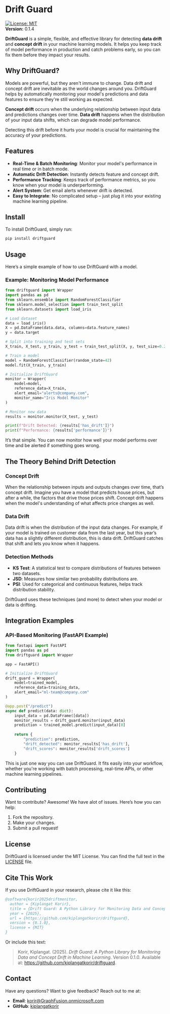 
# **Drift Guard**

[![License: MIT](https://img.shields.io/badge/License-MIT-blue.svg)](LICENSE)  
**Version:** 0.1.4

**DriftGuard** is a simple, flexible, and effective library for detecting **data drift** and **concept drift** in your machine learning models. It helps you keep track of model performance in production and catch problems early, so you can fix them before they impact your results.

## Why DriftGuard?  
Models are powerful, but they aren't immune to change. Data drift and concept drift are inevitable as the world changes around you. DriftGuard helps by automatically monitoring your model's predictions and data features to ensure they're still working as expected.  

**Concept drift** occurs when the underlying relationship between input data and predictions changes over time. **Data drift** happens when the distribution of your input data shifts, which can degrade model performance.  

Detecting this drift before it hurts your model is crucial for maintaining the accuracy of your predictions.

## Features  
- **Real-Time & Batch Monitoring**: Monitor your model's performance in real time or in batch mode.  
- **Automatic Drift Detection**: Instantly detects feature and concept drift.  
- **Performance Tracking**: Keeps track of performance metrics, so you know when your model is underperforming.  
- **Alert System**: Get email alerts whenever drift is detected.  
- **Easy to Integrate**: No complicated setup – just plug it into your existing machine learning pipeline.  

## Install  
To install DriftGuard, simply run:

```bash
pip install driftguard
```

## Usage  

Here’s a simple example of how to use DriftGuard with a model.

### Example: Monitoring Model Performance

```python
from driftguard import Wrapper
import pandas as pd
from sklearn.ensemble import RandomForestClassifier
from sklearn.model_selection import train_test_split
from sklearn.datasets import load_iris

# Load dataset
data = load_iris()
X = pd.DataFrame(data.data, columns=data.feature_names)
y = data.target

# Split into training and test sets
X_train, X_test, y_train, y_test = train_test_split(X, y, test_size=0.2, random_state=42)

# Train a model
model = RandomForestClassifier(random_state=42)
model.fit(X_train, y_train)

# Initialize DriftGuard
monitor = Wrapper(
    model=model,
    reference_data=X_train,
    alert_email="alerts@company.com",
    monitor_name="Iris Model Monitor"
)

# Monitor new data
results = monitor.monitor(X_test, y_test)

print(f"Drift Detected: {results['has_drift']}")
print(f"Performance: {results['performance']}")
```

It’s that simple. You can now monitor how well your model performs over time and be alerted if something goes wrong.

## The Theory Behind Drift Detection  

### Concept Drift
When the relationship between inputs and outputs changes over time, that’s concept drift. Imagine you have a model that predicts house prices, but after a while, the factors that drive those prices shift. Concept drift happens when the model's understanding of what affects price changes as well.

### Data Drift  
Data drift is when the distribution of the input data changes. For example, if your model is trained on customer data from the last year, but this year’s data has a slightly different distribution, this is data drift. DriftGuard catches that shift and lets you know when it happens.

### Detection Methods  
- **KS Test**: A statistical test to compare distributions of features between two datasets.  
- **JSD**: Measures how similar two probability distributions are.  
- **PSI**: Used for categorical and continuous features, helps track distribution stability.

DriftGuard uses these techniques (and more) to detect when your model or data is drifting.

## Integration Examples  

### API-Based Monitoring (FastAPI Example)  

```python
from fastapi import FastAPI
import pandas as pd
from driftguard import Wrapper

app = FastAPI()

# Initialize DriftGuard
drift_guard = Wrapper(
    model=trained_model,
    reference_data=training_data,
    alert_email="ml-team@company.com"
)

@app.post("/predict")
async def predict(data: dict):
    input_data = pd.DataFrame([data])
    monitor_results = drift_guard.monitor(input_data)
    prediction = trained_model.predict(input_data)[0]
    
    return {
        "prediction": prediction,
        "drift_detected": monitor_results['has_drift'],
        "drift_scores": monitor_results['drift_scores']
    }
```
This is just one way you can use DriftGuard. It fits easily into your workflow, whether you're working with batch processing, real-time APIs, or other machine learning pipelines.

## Contributing  
Want to contribute? Awesome! We have alot of issues. Here’s how you can help:
1. Fork the repository.
2. Make your changes.
3. Submit a pull request!
## License  
DriftGuard is licensed under the MIT License. You can find the full text in the [LICENSE](LICENSE) file.

## Cite This Work  
If you use DriftGuard in your research, please cite it like this:

```bibtex
@software{korir2025driftmonitor,
  author = {Kiplangat Korir},
  title = {Drift Guard: A Python Library for Monitoring Data and Concept Drift in Machine Learning},
  year = {2025},
  url = {https://github.com/kiplangatkorir/driftguard},
  version = {0.1.0},
  license = {MIT}
}
```

Or include this text:
> Korir, Kiplangat. (2025). *Drift Guard: A Python Library for Monitoring Data and Concept Drift in Machine Learning*. Version 0.1.0. Available at: https://github.com/kiplangatkorir/driftguard.

## Contact  
Have any questions? Want to give feedback? Reach out to me at:

- **Email**: [korir@GraphFusion.onmicrosoft.com](mailto:korirkiplangat22@gmail.com)  
- **GitHub**: [kiplangatkorir](https://github.com/kiplangatkorir)  


